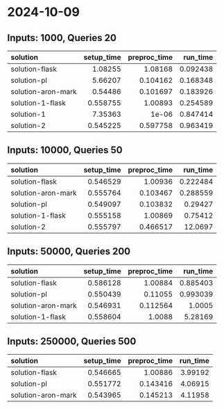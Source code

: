 # 2024-10-09

## Inputs: 1000, Queries 20

| solution           |   setup_time |   preproc_time |   run_time |
|:-------------------|-------------:|---------------:|-----------:|
| solution-flask     |     1.08255  |       1.08168  |   0.092438 |
| solution-pl        |     5.66207  |       0.104162 |   0.168348 |
| solution-aron-mark |     0.54486  |       0.101697 |   0.183926 |
| solution-1-flask   |     0.558755 |       1.00893  |   0.254589 |
| solution-1         |     7.35363  |       1e-06    |   0.847414 |
| solution-2         |     0.545225 |       0.597758 |   0.963419 |

## Inputs: 10000, Queries 50

| solution           |   setup_time |   preproc_time |   run_time |
|:-------------------|-------------:|---------------:|-----------:|
| solution-flask     |     0.546529 |       1.00936  |   0.222484 |
| solution-aron-mark |     0.555764 |       0.103467 |   0.288559 |
| solution-pl        |     0.549097 |       0.103832 |   0.29427  |
| solution-1-flask   |     0.555158 |       1.00869  |   0.75412  |
| solution-2         |     0.555797 |       0.466517 |  12.0697   |

## Inputs: 50000, Queries 200

| solution           |   setup_time |   preproc_time |   run_time |
|:-------------------|-------------:|---------------:|-----------:|
| solution-flask     |     0.586128 |       1.00884  |   0.885403 |
| solution-pl        |     0.550439 |       0.11055  |   0.993039 |
| solution-aron-mark |     0.546931 |       0.112564 |   1.0005   |
| solution-1-flask   |     0.558604 |       1.0088   |   5.28169  |

## Inputs: 250000, Queries 500

| solution           |   setup_time |   preproc_time |   run_time |
|:-------------------|-------------:|---------------:|-----------:|
| solution-flask     |     0.546665 |       1.00886  |    3.99192 |
| solution-pl        |     0.551772 |       0.143416 |    4.06915 |
| solution-aron-mark |     0.543965 |       0.145213 |    4.11958 |